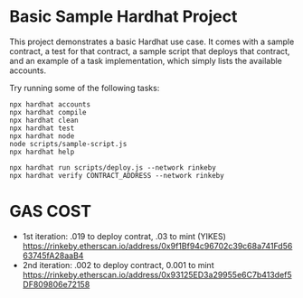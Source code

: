 # Basic Sample Hardhat Project

This project demonstrates a basic Hardhat use case. It comes with a sample contract, a test for that contract, a sample script that deploys that contract, and an example of a task implementation, which simply lists the available accounts.

Try running some of the following tasks:

```shell
npx hardhat accounts
npx hardhat compile
npx hardhat clean
npx hardhat test
npx hardhat node
node scripts/sample-script.js
npx hardhat help

npx hardhat run scripts/deploy.js --network rinkeby
npx hardhat verify CONTRACT_ADDRESS --network rinkeby
```

# GAS COST

- 1st iteration: .019 to deploy contrat, .03 to mint (YIKES) https://rinkeby.etherscan.io/address/0x9f1Bf94c96702c39c68a741Fd5663745fA28aaB4
- 2nd iteration: .002 to deploy contract, 0.001 to mint https://rinkeby.etherscan.io/address/0x93125ED3a29955e6C7b413def5DF809806e72158
